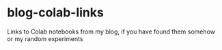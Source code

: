 # blog-colab-links
Links to Colab notebooks from my blog, if you have found them somehow or my random experiments
